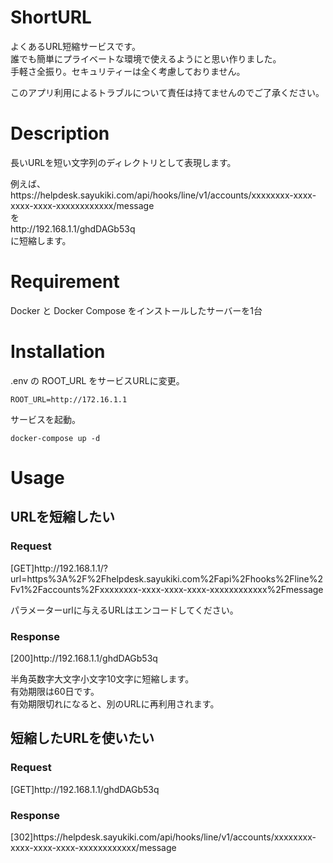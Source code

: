 # ShortURL

よくあるURL短縮サービスです。  
誰でも簡単にプライベートな環境で使えるようにと思い作りました。  
手軽さ全振り。セキュリティーは全く考慮しておりません。  

このアプリ利用によるトラブルについて責任は持てませんのでご了承ください。

# Description

長いURLを短い文字列のディレクトリとして表現します。

例えば、  
https<span>://</span>helpdesk.sayukiki.com/api/hooks/line/v1/accounts/xxxxxxxx-xxxx-xxxx-xxxx-xxxxxxxxxxxx/message  
を  
http<span>://</span>192.168.1.1/ghdDAGb53q  
に短縮します。

# Requirement

Docker と Docker Compose をインストールしたサーバーを1台

# Installation

.env の ROOT_URL をサービスURLに変更。

```
ROOT_URL=http://172.16.1.1
```

サービスを起動。

```
docker-compose up -d
```

# Usage

## URLを短縮したい

### Request

[GET]http<span>://</span>192.168.1.1/?url=https%3A%2F%2Fhelpdesk.sayukiki.com%2Fapi%2Fhooks%2Fline%2Fv1%2Faccounts%2Fxxxxxxxx-xxxx-xxxx-xxxx-xxxxxxxxxxxx%2Fmessage

パラメーターurlに与えるURLはエンコードしてください。

### Response

[200]http<span>://</span>192.168.1.1/ghdDAGb53q

半角英数字大文字小文字10文字に短縮します。  
有効期限は60日です。  
有効期限切れになると、別のURLに再利用されます。

## 短縮したURLを使いたい

### Request

[GET]http<span>://</span>192.168.1.1/ghdDAGb53q

### Response

[302]https<span>://</span>helpdesk.sayukiki.com/api/hooks/line/v1/accounts/xxxxxxxx-xxxx-xxxx-xxxx-xxxxxxxxxxxx/message
